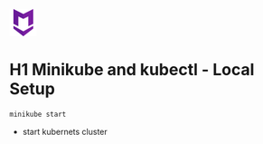 ![alt text](https://github.com/adam-p/markdown-here/raw/master/src/common/images/icon48.png "Minikube and kubectl - Local Setup")
# H1 Minikube and kubectl - Local Setup

```bash
minikube start 
``` 
- start kubernets cluster